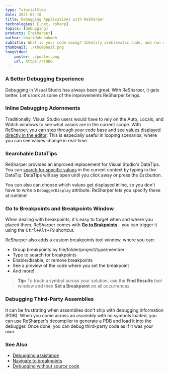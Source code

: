 ```yaml
---
type: TutorialStep
date: 2021-02-10
title: Debugging Applications with ReSharper
technologies: [.net, csharp]
topics: [debugging]
products: [resharper]
author: khalidabuhakmeh
subtitle: What is your code doing? Identify problematic code, and run code step-by-step with the debugger.
thumbnail: ./thumbnail.png
longVideo: 
    poster: ./poster.png
    url: https://TODO
---
```


### A Better Debugging Experience

Debugging in Visual Studio has always been great. With ReSharper, it gets better. Let's look at some of the improvements ReSharper brings.

### Inline Debugging Adornments

Traditionally, Visual Studio users would have to rely on the Auto, Locals, and Watch windows to see what values are in the current scope.
With ReSharper, you can step through your code base and [see values displayed directly in the editor](https://www.jetbrains.com/help/resharper/Debugging_Assistance.html#inline-debugging).
This is especially useful in looping scenarios, where you can see values change in real-time.

### Searchable DataTips

ReSharper provides an improved replacement for Visual Studio's DataTips. You can [search for specific values](https://www.jetbrains.com/help/resharper/Debugging_Assistance.html#searchable-datatips) in the current context by typing in the DataTip.
DataTips will say open until you click away or press the <kbd>Esc</kbd>button.

You can also can choose which values get displayed inline, so you don't have to write a `DebuggerDisplay` attribute. ReSharper lets you specify these at runtime!

### Go to Breakpoints and Breakpoints Window

When dealing with breakpoints, it's easy to forget when and where you placed them. ReSharper comes with [**Go to Brakpoints**](https://www.jetbrains.com/help/resharper/Navigation_and_Search_Navigating_Breakpoints.html) - you can trigger it using the <kbd>Ctrl+Alt+F9</kbd> shortcut.

ReSharper also adds a custom breakpoints tool window, where you can:
* Group breakpoints by file/folder/project/type/member
* Type to search for breakpoints
* Enable/disable, or remove breakpoints
* See a preview of the code where you set the breakpoint
* And more!

> **Tip:** To track a symbol across your solution, use the **Find Results** tool window and then **Set a Breakpoint** on all occurrences.

### Debugging Third-Party Assemblies

It can be frustrating when assemblies don't ship with debugging information (PDB).
When you come across an assembly with no symbols loaded, you can use ReSharper's decompiler to generate a PDB and load it into the debugger.
Once done, you can debug third-party code as if it was your own.

### See Also

- [Debugging assistance](https://www.jetbrains.com/help/resharper/Debugging_Assistance.html)
- [Navigate to breakpoints](https://www.jetbrains.com/help/resharper/Navigation_and_Search_Navigating_Breakpoints.html)
- [Debugging without source code](https://www.jetbrains.com/help/resharper/Debugging_Without_Source_Code.html)